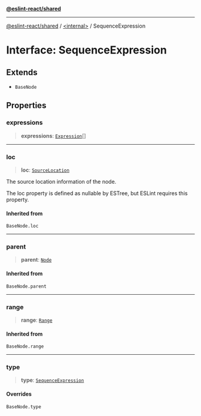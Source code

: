 [**@eslint-react/shared**](../../README.md)

***

[@eslint-react/shared](../../README.md) / [\<internal\>](../README.md) / SequenceExpression

# Interface: SequenceExpression

## Extends

- `BaseNode`

## Properties

### expressions

> **expressions**: [`Expression`](../type-aliases/Expression.md)[]

***

### loc

> **loc**: [`SourceLocation`](SourceLocation.md)

The source location information of the node.

The loc property is defined as nullable by ESTree, but ESLint requires this property.

#### Inherited from

`BaseNode.loc`

***

### parent

> **parent**: [`Node`](../type-aliases/Node.md)

#### Inherited from

`BaseNode.parent`

***

### range

> **range**: [`Range`](../type-aliases/Range.md)

#### Inherited from

`BaseNode.range`

***

### type

> **type**: [`SequenceExpression`](../README.md#sequenceexpression)

#### Overrides

`BaseNode.type`
